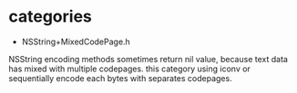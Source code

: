 # categories

- NSString+MixedCodePage.h

NSString encoding methods sometimes return nil value, because text data has mixed with multiple codepages. 
this category using iconv or sequentially encode each bytes with separates codepages.
